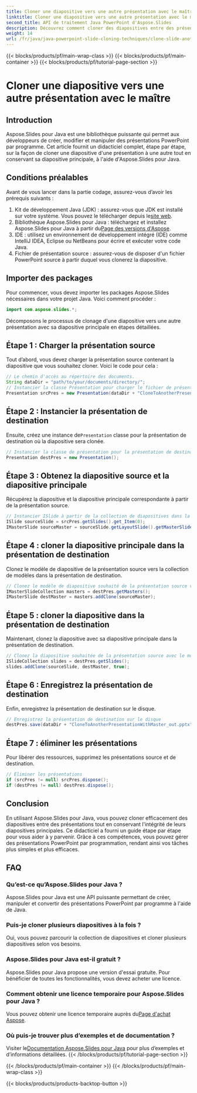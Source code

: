 ```yaml
---
title: Cloner une diapositive vers une autre présentation avec le maître
linktitle: Cloner une diapositive vers une autre présentation avec le maître
second_title: API de traitement Java PowerPoint d'Aspose.Slides
description: Découvrez comment cloner des diapositives entre des présentations en Java à l'aide d'Aspose.Slides. Tutoriel étape par étape sur la maintenance des diapositives principales.
weight: 14
url: /fr/java/java-powerpoint-slide-cloning-techniques/clone-slide-another-presentation-master-powerpoint/
---
```


{{< blocks/products/pf/main-wrap-class >}}
{{< blocks/products/pf/main-container >}}
{{< blocks/products/pf/tutorial-page-section >}}

# Cloner une diapositive vers une autre présentation avec le maître

## Introduction
Aspose.Slides pour Java est une bibliothèque puissante qui permet aux développeurs de créer, modifier et manipuler des présentations PowerPoint par programme. Cet article fournit un didacticiel complet, étape par étape, sur la façon de cloner une diapositive d'une présentation à une autre tout en conservant sa diapositive principale, à l'aide d'Aspose.Slides pour Java.
## Conditions préalables
Avant de vous lancer dans la partie codage, assurez-vous d’avoir les prérequis suivants :
1.  Kit de développement Java (JDK) : assurez-vous que JDK est installé sur votre système. Vous pouvez le télécharger depuis le[site web](https://www.oracle.com/java/technologies/javase-downloads.html).
2.  Bibliothèque Aspose.Slides pour Java : téléchargez et installez Aspose.Slides pour Java à partir du[Page des versions d'Aspose](https://releases.aspose.com/slides/java/).
3. IDE : utilisez un environnement de développement intégré (IDE) comme IntelliJ IDEA, Eclipse ou NetBeans pour écrire et exécuter votre code Java.
4. Fichier de présentation source : assurez-vous de disposer d'un fichier PowerPoint source à partir duquel vous clonerez la diapositive.
## Importer des packages
Pour commencer, vous devez importer les packages Aspose.Slides nécessaires dans votre projet Java. Voici comment procéder :
```java
import com.aspose.slides.*;

```
Décomposons le processus de clonage d'une diapositive vers une autre présentation avec sa diapositive principale en étapes détaillées.
## Étape 1 : Charger la présentation source
Tout d’abord, vous devez charger la présentation source contenant la diapositive que vous souhaitez cloner. Voici le code pour cela :
```java
// Le chemin d'accès au répertoire des documents.
String dataDir = "path/to/your/documents/directory/";
// Instancier la classe Présentation pour charger le fichier de présentation source
Presentation srcPres = new Presentation(dataDir + "CloneToAnotherPresentationWithMaster.pptx");
```
## Étape 2 : Instancier la présentation de destination
 Ensuite, créez une instance de`Presentation` classe pour la présentation de destination où la diapositive sera clonée.
```java
// Instancier la classe de présentation pour la présentation de destination
Presentation destPres = new Presentation();
```
## Étape 3 : Obtenez la diapositive source et la diapositive principale
Récupérez la diapositive et la diapositive principale correspondante à partir de la présentation source.
```java
// Instancier ISlide à partir de la collection de diapositives dans la présentation source avec la diapositive principale
ISlide sourceSlide = srcPres.getSlides().get_Item(0);
IMasterSlide sourceMaster = sourceSlide.getLayoutSlide().getMasterSlide();
```
## Étape 4 : cloner la diapositive principale dans la présentation de destination
Clonez le modèle de diapositive de la présentation source vers la collection de modèles dans la présentation de destination.
```java
// Clonez le modèle de diapositive souhaité de la présentation source vers la collection de modèles dans la présentation de destination.
IMasterSlideCollection masters = destPres.getMasters();
IMasterSlide destMaster = masters.addClone(sourceMaster);
```
## Étape 5 : cloner la diapositive dans la présentation de destination
Maintenant, clonez la diapositive avec sa diapositive principale dans la présentation de destination.
```java
// Clonez la diapositive souhaitée de la présentation source avec le modèle souhaité jusqu'à la fin de la collection de diapositives dans la présentation de destination.
ISlideCollection slides = destPres.getSlides();
slides.addClone(sourceSlide, destMaster, true);
```
## Étape 6 : Enregistrez la présentation de destination
Enfin, enregistrez la présentation de destination sur le disque.
```java
// Enregistrez la présentation de destination sur le disque
destPres.save(dataDir + "CloneToAnotherPresentationWithMaster_out.pptx", SaveFormat.Pptx);
```
## Étape 7 : éliminer les présentations
Pour libérer des ressources, supprimez les présentations source et de destination.
```java
// Éliminer les présentations
if (srcPres != null) srcPres.dispose();
if (destPres != null) destPres.dispose();
```
## Conclusion
En utilisant Aspose.Slides pour Java, vous pouvez cloner efficacement des diapositives entre des présentations tout en conservant l'intégrité de leurs diapositives principales. Ce didacticiel a fourni un guide étape par étape pour vous aider à y parvenir. Grâce à ces compétences, vous pouvez gérer des présentations PowerPoint par programmation, rendant ainsi vos tâches plus simples et plus efficaces.
## FAQ
### Qu’est-ce qu’Aspose.Slides pour Java ?  
Aspose.Slides pour Java est une API puissante permettant de créer, manipuler et convertir des présentations PowerPoint par programme à l'aide de Java.
### Puis-je cloner plusieurs diapositives à la fois ?  
Oui, vous pouvez parcourir la collection de diapositives et cloner plusieurs diapositives selon vos besoins.
### Aspose.Slides pour Java est-il gratuit ?  
Aspose.Slides pour Java propose une version d'essai gratuite. Pour bénéficier de toutes les fonctionnalités, vous devez acheter une licence.
### Comment obtenir une licence temporaire pour Aspose.Slides pour Java ?  
 Vous pouvez obtenir une licence temporaire auprès du[Page d'achat Aspose](https://purchase.aspose.com/temporary-license/).
### Où puis-je trouver plus d’exemples et de documentation ?  
 Visiter le[Documentation Aspose.Slides pour Java](https://reference.aspose.com/slides/java/) pour plus d’exemples et d’informations détaillées.
{{< /blocks/products/pf/tutorial-page-section >}}

{{< /blocks/products/pf/main-container >}}
{{< /blocks/products/pf/main-wrap-class >}}

{{< blocks/products/products-backtop-button >}}

